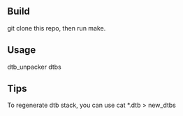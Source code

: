 ## Build
git clone this repo, then run make.

## Usage
dtb_unpacker dtbs

## Tips
To regenerate dtb stack, you can use cat *.dtb > new_dtbs

